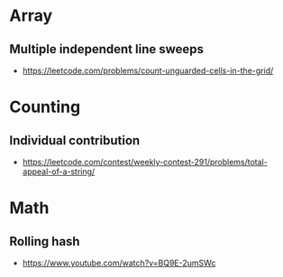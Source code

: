 # Array
## Multiple independent line sweeps
- https://leetcode.com/problems/count-unguarded-cells-in-the-grid/

# Counting
## Individual contribution
- https://leetcode.com/contest/weekly-contest-291/problems/total-appeal-of-a-string/

# Math
## Rolling hash
- https://www.youtube.com/watch?v=BQ9E-2umSWc
